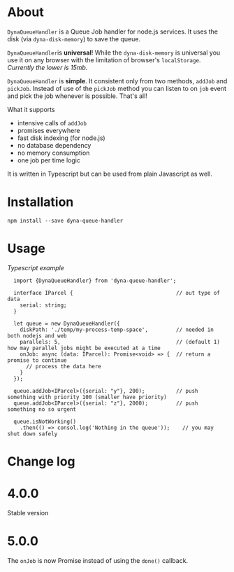 ﻿# About

`DynaQueueHandler` is a Queue Job handler for node.js services. It uses the disk (via `dyna-disk-memory`) to save the queue.

`DynaQueueHandler`is **universal**! While the `dyna-disk-memory` is universal you use it on any browser with the limitation of browser's `localStorage`. _Currently the lower is 15mb._

`DynaQueueHandler` is **simple**. It consistent only from two methods, `addJob` and `pickJob`. Instead of use of the `pickJob` method you can listen to on `job` event and pick the job whenever is possible. That's all!

What it supports

- intensive calls of `addJob`
- promises everywhere
- fast disk indexing (for node.js)
- no database dependency
- no memory consumption
- one job per time logic

It is written in Typescript but can be used from plain Javascript as well.

# Installation

`npm install --save dyna-queue-handler`

# Usage
_Typescript example_

```
  import {DynaQueueHandler} from 'dyna-queue-handler';

  interface IParcel {                                 // out type of data
    serial: string;
  }

  let queue = new DynaQueueHandler({
    diskPath: './temp/my-process-temp-space',         // needed in both nodejs and web
    parallels: 5,                                     // (default 1) how may parallel jobs might be executed at a time
    onJob: async (data: IParcel): Promise<void> => {  // return a promise to continue
      // process the data here
    }
  });

  queue.addJob<IParcel>({serial: "y"}, 200);          // push something with priority 100 (smaller have priority)
  queue.addJob<IParcel>({serial: "z"}, 2000);         // push something no so urgent

  queue.isNotWorking()
    .then(() => consol.log('Nothing in the queue'));    // you may shut down safely

```

# Change log

# 4.0.0

Stable version

# 5.0.0

The `onJob` is now Promise instead of using the `done()` callback.